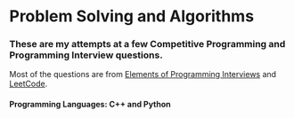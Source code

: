 # Problem Solving and Algorithms
### These are my attempts at a few Competitive Programming and Programming Interview questions.

Most of the questions are from [Elements of Programming Interviews](/EPI) and [LeetCode](/LeetCode).

#### Programming Languages: C++ and Python
